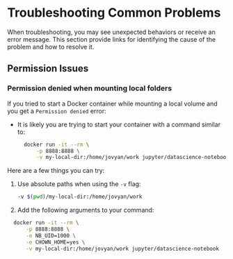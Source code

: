 # Troubleshooting Common Problems

When troubleshooting, you may see unexpected behaviors or receive an error message. This section provide links for identifying the cause of the problem and how to resolve it.

## Permission Issues

### Permission denied when mounting local folders

If you tried to start a Docker container while mounting a local volume and you get a `Permission denied` error:

* It is likely you are trying to start your container with a command similar to:

  ```bash
    docker run -it --rm \
        -p 8888:8888 \
        -v my-local-dir:/home/jovyan/work jupyter/datascience-notebook
  ```

Here are a few things you can try:

1. Use absolute paths when using the `-v` flag:

    ```bash
    -v $(pwd)/my-local-dir:/home/jovyan/work
    ```

2. Add the following arguments to your command:

  ```bash
    docker run -it --rm \
        -p 8888:8888 \
        -e NB_UID=1000 \
        -e CHOWN_HOME=yes \
        -v my-local-dir:/home/jovyan/work jupyter/datascience-notebook
  ```
